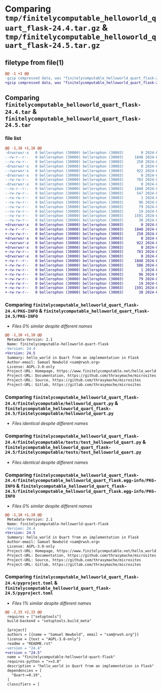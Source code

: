 # Comparing `tmp/finitelycomputable_helloworld_quart_flask-24.4.tar.gz` & `tmp/finitelycomputable_helloworld_quart_flask-24.5.tar.gz`

## filetype from file(1)

```diff
@@ -1 +1 @@
-gzip compressed data, was "finitelycomputable_helloworld_quart_flask-24.4.tar", last modified: Tue Apr 30 04:47:03 2024, max compression
+gzip compressed data, was "finitelycomputable_helloworld_quart_flask-24.5.tar", last modified: Sat Jun  1 03:11:08 2024, max compression
```

## Comparing `finitelycomputable_helloworld_quart_flask-24.4.tar` & `finitelycomputable_helloworld_quart_flask-24.5.tar`

### file list

```diff
@@ -1,16 +1,16 @@
-drwxrwxr-x   0 bellerophon (30000) bellerophon (30003)        0 2024-04-30 04:47:03.515783 finitelycomputable_helloworld_quart_flask-24.4/
--rw-r--r--   0 bellerophon (30000) bellerophon (30003)     1848 2024-04-30 04:47:03.515783 finitelycomputable_helloworld_quart_flask-24.4/PKG-INFO
--rw-rw-r--   0 bellerophon (30000) bellerophon (30003)      250 2024-01-20 16:29:52.000000 finitelycomputable_helloworld_quart_flask-24.4/README.rst
-drwxrwxr-x   0 bellerophon (30000) bellerophon (30003)        0 2024-04-30 04:47:03.515783 finitelycomputable_helloworld_quart_flask-24.4/finitelycomputable/
--rwxrwxr-x   0 bellerophon (30000) bellerophon (30003)      922 2024-03-02 07:07:20.000000 finitelycomputable_helloworld_quart_flask-24.4/finitelycomputable/helloworld_quart.py
-drwxrwxr-x   0 bellerophon (30000) bellerophon (30003)        0 2024-04-30 04:47:03.515783 finitelycomputable_helloworld_quart_flask-24.4/finitelycomputable/tests/
--rw-rw-r--   0 bellerophon (30000) bellerophon (30003)      783 2024-04-30 03:36:52.000000 finitelycomputable_helloworld_quart_flask-24.4/finitelycomputable/tests/test_helloworld_quart.py
-drwxrwxr-x   0 bellerophon (30000) bellerophon (30003)        0 2024-04-30 04:47:03.515783 finitelycomputable_helloworld_quart_flask-24.4/finitelycomputable_helloworld_quart_flask.egg-info/
--rw-r--r--   0 bellerophon (30000) bellerophon (30003)     1848 2024-04-30 04:47:03.000000 finitelycomputable_helloworld_quart_flask-24.4/finitelycomputable_helloworld_quart_flask.egg-info/PKG-INFO
--rw-rw-r--   0 bellerophon (30000) bellerophon (30003)      547 2024-04-30 04:47:03.000000 finitelycomputable_helloworld_quart_flask-24.4/finitelycomputable_helloworld_quart_flask.egg-info/SOURCES.txt
--rw-rw-r--   0 bellerophon (30000) bellerophon (30003)        1 2024-04-30 04:47:03.000000 finitelycomputable_helloworld_quart_flask-24.4/finitelycomputable_helloworld_quart_flask.egg-info/dependency_links.txt
--rw-rw-r--   0 bellerophon (30000) bellerophon (30003)       96 2024-04-30 04:47:03.000000 finitelycomputable_helloworld_quart_flask-24.4/finitelycomputable_helloworld_quart_flask.egg-info/entry_points.txt
--rw-rw-r--   0 bellerophon (30000) bellerophon (30003)       79 2024-04-30 04:47:03.000000 finitelycomputable_helloworld_quart_flask-24.4/finitelycomputable_helloworld_quart_flask.egg-info/requires.txt
--rw-rw-r--   0 bellerophon (30000) bellerophon (30003)       19 2024-04-30 04:47:03.000000 finitelycomputable_helloworld_quart_flask-24.4/finitelycomputable_helloworld_quart_flask.egg-info/top_level.txt
--rw-rw-r--   0 bellerophon (30000) bellerophon (30003)     1591 2024-04-28 21:51:18.000000 finitelycomputable_helloworld_quart_flask-24.4/pyproject.toml
--rw-rw-r--   0 bellerophon (30000) bellerophon (30003)       38 2024-04-30 04:47:03.515783 finitelycomputable_helloworld_quart_flask-24.4/setup.cfg
+drwxrwxr-x   0 bellerophon (30000) bellerophon (30003)        0 2024-06-01 03:11:08.671170 finitelycomputable_helloworld_quart_flask-24.5/
+-rw-r--r--   0 bellerophon (30000) bellerophon (30003)     1848 2024-06-01 03:11:08.671170 finitelycomputable_helloworld_quart_flask-24.5/PKG-INFO
+-rw-rw-r--   0 bellerophon (30000) bellerophon (30003)      250 2024-06-01 03:00:08.000000 finitelycomputable_helloworld_quart_flask-24.5/README.rst
+drwxrwxr-x   0 bellerophon (30000) bellerophon (30003)        0 2024-06-01 03:11:08.671170 finitelycomputable_helloworld_quart_flask-24.5/finitelycomputable/
+-rwxrwxr-x   0 bellerophon (30000) bellerophon (30003)      922 2024-06-01 03:00:08.000000 finitelycomputable_helloworld_quart_flask-24.5/finitelycomputable/helloworld_quart.py
+drwxrwxr-x   0 bellerophon (30000) bellerophon (30003)        0 2024-06-01 03:11:08.671170 finitelycomputable_helloworld_quart_flask-24.5/finitelycomputable/tests/
+-rw-rw-r--   0 bellerophon (30000) bellerophon (30003)      783 2024-06-01 03:00:08.000000 finitelycomputable_helloworld_quart_flask-24.5/finitelycomputable/tests/test_helloworld_quart.py
+drwxrwxr-x   0 bellerophon (30000) bellerophon (30003)        0 2024-06-01 03:11:08.671170 finitelycomputable_helloworld_quart_flask-24.5/finitelycomputable_helloworld_quart_flask.egg-info/
+-rw-r--r--   0 bellerophon (30000) bellerophon (30003)     1848 2024-06-01 03:11:08.000000 finitelycomputable_helloworld_quart_flask-24.5/finitelycomputable_helloworld_quart_flask.egg-info/PKG-INFO
+-rw-rw-r--   0 bellerophon (30000) bellerophon (30003)      506 2024-06-01 03:11:08.000000 finitelycomputable_helloworld_quart_flask-24.5/finitelycomputable_helloworld_quart_flask.egg-info/SOURCES.txt
+-rw-rw-r--   0 bellerophon (30000) bellerophon (30003)        1 2024-06-01 03:11:08.000000 finitelycomputable_helloworld_quart_flask-24.5/finitelycomputable_helloworld_quart_flask.egg-info/dependency_links.txt
+-rw-rw-r--   0 bellerophon (30000) bellerophon (30003)       96 2024-06-01 03:11:08.000000 finitelycomputable_helloworld_quart_flask-24.5/finitelycomputable_helloworld_quart_flask.egg-info/entry_points.txt
+-rw-rw-r--   0 bellerophon (30000) bellerophon (30003)       79 2024-06-01 03:11:08.000000 finitelycomputable_helloworld_quart_flask-24.5/finitelycomputable_helloworld_quart_flask.egg-info/requires.txt
+-rw-rw-r--   0 bellerophon (30000) bellerophon (30003)       19 2024-06-01 03:11:08.000000 finitelycomputable_helloworld_quart_flask-24.5/finitelycomputable_helloworld_quart_flask.egg-info/top_level.txt
+-rw-rw-r--   0 bellerophon (30000) bellerophon (30003)     1591 2024-06-01 03:11:07.000000 finitelycomputable_helloworld_quart_flask-24.5/pyproject.toml
+-rw-rw-r--   0 bellerophon (30000) bellerophon (30003)       38 2024-06-01 03:11:08.671170 finitelycomputable_helloworld_quart_flask-24.5/setup.cfg
```

### Comparing `finitelycomputable_helloworld_quart_flask-24.4/PKG-INFO` & `finitelycomputable_helloworld_quart_flask-24.5/PKG-INFO`

 * *Files 0% similar despite different names*

```diff
@@ -1,10 +1,10 @@
 Metadata-Version: 2.1
 Name: finitelycomputable-helloworld-quart-flask
-Version: 24.4
+Version: 24.5
 Summary: hello_world in Quart from an implementation in Flask
 Author-email: Samuel Newbold <sam@rwsh.org>
 License: AGPL-3.0-only
 Project-URL: Homepage, https://www.finitelycomputable.net/hello_world
 Project-URL: Documentation, https://github.com/thrasymache/microsites
 Project-URL: Source, https://github.com/thrasymache/microsites
 Project-URL: Gitlab, https://gitlab.com/thrasymache/microsites
```

### Comparing `finitelycomputable_helloworld_quart_flask-24.4/finitelycomputable/helloworld_quart.py` & `finitelycomputable_helloworld_quart_flask-24.5/finitelycomputable/helloworld_quart.py`

 * *Files identical despite different names*

### Comparing `finitelycomputable_helloworld_quart_flask-24.4/finitelycomputable/tests/test_helloworld_quart.py` & `finitelycomputable_helloworld_quart_flask-24.5/finitelycomputable/tests/test_helloworld_quart.py`

 * *Files identical despite different names*

### Comparing `finitelycomputable_helloworld_quart_flask-24.4/finitelycomputable_helloworld_quart_flask.egg-info/PKG-INFO` & `finitelycomputable_helloworld_quart_flask-24.5/finitelycomputable_helloworld_quart_flask.egg-info/PKG-INFO`

 * *Files 0% similar despite different names*

```diff
@@ -1,10 +1,10 @@
 Metadata-Version: 2.1
 Name: finitelycomputable-helloworld-quart-flask
-Version: 24.4
+Version: 24.5
 Summary: hello_world in Quart from an implementation in Flask
 Author-email: Samuel Newbold <sam@rwsh.org>
 License: AGPL-3.0-only
 Project-URL: Homepage, https://www.finitelycomputable.net/hello_world
 Project-URL: Documentation, https://github.com/thrasymache/microsites
 Project-URL: Source, https://github.com/thrasymache/microsites
 Project-URL: Gitlab, https://gitlab.com/thrasymache/microsites
```

### Comparing `finitelycomputable_helloworld_quart_flask-24.4/pyproject.toml` & `finitelycomputable_helloworld_quart_flask-24.5/pyproject.toml`

 * *Files 1% similar despite different names*

```diff
@@ -2,15 +2,15 @@
 requires = ["setuptools"]
 build-backend = "setuptools.build_meta"
 
 [project]
 authors = [{name = "Samuel Newbold", email = "sam@rwsh.org"}]
 license = {text = "AGPL-3.0-only"}
 readme = "README.rst"
-version = "24.4"
+version = "24.5"
 name = "finitelycomputable-helloworld-quart-flask"
 requires-python = ">=3.8"
 description = "hello_world in Quart from an implementation in Flask"
 dependencies = [
   "Quart~=0.19",
 ]
 classifiers = [
```

